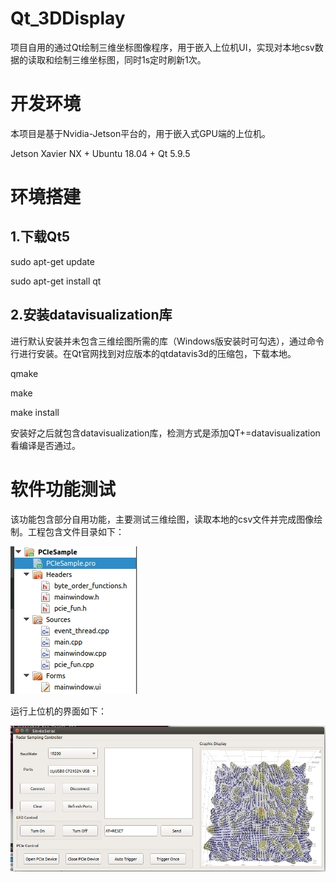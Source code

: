 # Qt_3DDisplay
项目自用的通过Qt绘制三维坐标图像程序，用于嵌入上位机UI，实现对本地csv数据的读取和绘制三维坐标图，同时1s定时刷新1次。

# 开发环境
本项目是基于Nvidia-Jetson平台的，用于嵌入式GPU端的上位机。

Jetson Xavier NX + Ubuntu 18.04 + Qt 5.9.5

# 环境搭建
## 1.下载Qt5
sudo apt-get update

sudo apt-get install qt

## 2.安装datavisualization库
进行默认安装并未包含三维绘图所需的库（Windows版安装时可勾选），通过命令行进行安装。在Qt官网找到对应版本的qtdatavis3d的压缩包，下载本地。

qmake

make

make install

安装好之后就包含datavisualization库，检测方式是添加QT+=datavisualization看编译是否通过。

# 软件功能测试
该功能包含部分自用功能，主要测试三维绘图，读取本地的csv文件并完成图像绘制。工程包含文件目录如下：

![image](image/工程文件.png)

运行上位机的界面如下：

![image](image/qt界面图.png)
